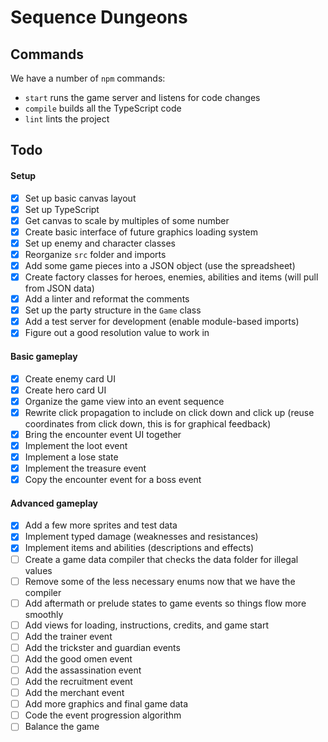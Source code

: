 # Sequence Dungeons

## Commands
We have a number of `npm` commands:
- `start` runs the game server and listens for code changes
- `compile` builds all the TypeScript code
- `lint` lints the project

## Todo
#### Setup
- [x] Set up basic canvas layout
- [x] Set up TypeScript
- [x] Get canvas to scale by multiples of some number
- [x] Create basic interface of future graphics loading system
- [x] Set up enemy and character classes
- [x] Reorganize `src` folder and imports
- [x] Add some game pieces into a JSON object (use the spreadsheet)
- [x] Create factory classes for heroes, enemies, abilities and items (will pull from JSON data)
- [x] Add a linter and reformat the comments
- [x] Set up the party structure in the `Game` class
- [x] Add a test server for development (enable module-based imports)
- [x] Figure out a good resolution value to work in

#### Basic gameplay
- [x] Create enemy card UI
- [x] Create hero card UI
- [x] Organize the game view into an event sequence
- [x] Rewrite click propagation to include on click down and click up (reuse coordinates from click down, this is for graphical feedback)
- [x] Bring the encounter event UI together
- [x] Implement the loot event
- [x] Implement a lose state
- [x] Implement the treasure event
- [x] Copy the encounter event for a boss event

#### Advanced gameplay
- [x] Add a few more sprites and test data
- [x] Implement typed damage (weaknesses and resistances)
- [x] Implement items and abilities (descriptions and effects)
- [ ] Create a game data compiler that checks the data folder for illegal values
- [ ] Remove some of the less necessary enums now that we have the compiler
- [ ] Add aftermath or prelude states to game events so things flow more smoothly
- [ ] Add views for loading, instructions, credits, and game start
- [ ] Add the trainer event
- [ ] Add the trickster and guardian events
- [ ] Add the good omen event
- [ ] Add the assassination event
- [ ] Add the recruitment event
- [ ] Add the merchant event
- [ ] Add more graphics and final game data
- [ ] Code the event progression algorithm
- [ ] Balance the game